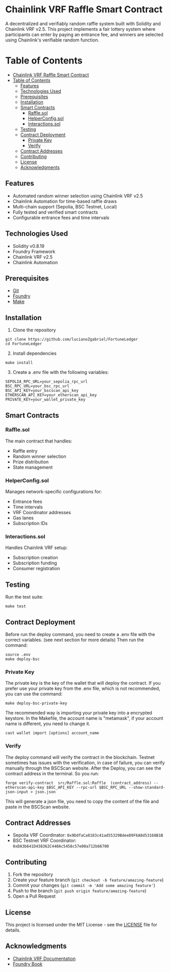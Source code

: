 # Chainlink VRF Raffle Smart Contract

A decentralized and verifiably random raffle system built with Solidity and Chainlink VRF v2.5. This project implements a fair lottery system where participants can enter by paying an entrance fee, and winners are selected using Chainlink's verifiable random function.

# Table of Contents

- [Chainlink VRF Raffle Smart Contract](#chainlink-vrf-raffle-smart-contract)
- [Table of Contents](#table-of-contents)
  - [Features](#features)
  - [Technologies Used](#technologies-used)
  - [Prerequisites](#prerequisites)
  - [Installation](#installation)
  - [Smart Contracts](#smart-contracts)
    - [Raffle.sol](#rafflesol)
    - [HelperConfig.sol](#helperconfigsol)
    - [Interactions.sol](#interactionssol)
  - [Testing](#testing)
  - [Contract Deployment](#contract-deployment)
    - [Private Key](#private-key)
    - [Verify](#verify)
  - [Contract Addresses](#contract-addresses)
  - [Contributing](#contributing)
  - [License](#license)
  - [Acknowledgments](#acknowledgments)

## Features

- Automated random winner selection using Chainlink VRF v2.5
- Chainlink Automation for time-based raffle draws
- Multi-chain support (Sepolia, BSC Testnet, Local)
- Fully tested and verified smart contracts
- Configurable entrance fees and time intervals

## Technologies Used

- Solidity v0.8.19
- Foundry Framework
- Chainlink VRF v2.5
- Chainlink Automation

## Prerequisites

- [Git](https://git-scm.com/book/en/v2/Getting-Started-Installing-Git)
- [Foundry](https://book.getfoundry.sh/getting-started/installation)
- [Make](https://www.gnu.org/software/make/)

## Installation

1. Clone the repository

```
git clone https://github.com/lucianoZgabriel/FortuneLedger
cd FortuneLedger

```

2. Install dependencies

```
make install
```

3. Create a .env file with the following variables:

```
SEPOLIA_RPC_URL=your_sepolia_rpc_url
BSC_RPC_URL=your_bsc_rpc_url
BSC_API_KEY=your_bscscan_api_key
ETHERSCAN_API_KEY=your_etherscan_api_key
PRIVATE_KEY=your_wallet_private_key
```

## Smart Contracts

### Raffle.sol

The main contract that handles:

- Raffle entry
- Random winner selection
- Prize distribution
- State management

### HelperConfig.sol

Manages network-specific configurations for:

- Entrance fees
- Time intervals
- VRF Coordinator addresses
- Gas lanes
- Subscription IDs

### Interactions.sol

Handles Chainlink VRF setup:

- Subscription creation
- Subscription funding
- Consumer registration

## Testing

Run the test suite:

```
make test
```

## Contract Deployment

Before run the deploy command, you need to create a .env file with the correct variables. (see next section for more details)
Then run the command:

```
source .env
make deploy-bsc
```

### Private Key

The private key is the key of the wallet that will deploy the contract.
If you prefer use your private key from the .env file, which is not recommended, you can use the command:

```
make deploy-bsc-private-key
```

The recommended way is importing your private key into a encrypted keystore.
In the Makefile, the account name is "metamask", if your account name is different, you need to change it.

```
cast wallet import [options] account_name
```

### Verify

The deploy command will verify the contract in the blockchain. Testnet sometimes has issues with the verification, in case of failure, you can verify manually through the BSCScan website.
After the Deploy, you can see the contract address in the terminal.
So you run:

```
forge verify-contract  src/Raffle.sol:Raffle  (contract_address) --etherscan-api-key $BSC_API_KEY --rpc-url $BSC_RPC_URL --show-standard-json-input > json.json
```

This will generate a json file, you need to copy the content of the file and paste in the BSCScan website.

## Contract Addresses

- Sepolia VRF Coordinator: `0x9DdfaCa8183c41ad55329BdeeD9F6A8d53168B1B`
- BSC Testnet VRF Coordinator: `0xDA3b641D438362C440Ac5458c57e00a712b66700`

## Contributing

1. Fork the repository
2. Create your feature branch (`git checkout -b feature/amazing-feature`)
3. Commit your changes (`git commit -m 'Add some amazing feature'`)
4. Push to the branch (`git push origin feature/amazing-feature`)
5. Open a Pull Request

## License

This project is licensed under the MIT License - see the [LICENSE](LICENSE) file for details.

## Acknowledgments

- [Chainlink VRF Documentation](https://docs.chain.link/vrf/v2/introduction)
- [Foundry Book](https://book.getfoundry.sh/)
